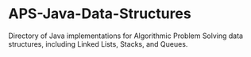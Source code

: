 # APS-Java-Data-Structures
Directory of Java implementations for Algorithmic Problem Solving data structures, including Linked Lists, Stacks, and Queues.
